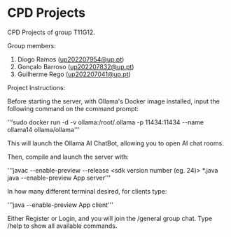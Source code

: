 # CPD Projects

CPD Projects of group T11G12.

Group members:

1. Diogo Ramos (up202207954@up.pt)
2. Gonçalo Barroso (up202207832@up.pt)
3. Guilherme Rego (up202207041@up.pt)

Project Instructions:

Before starting the server, with Ollama's Docker image installed, input the following command on the command prompt:

'''sudo docker run -d -v ollama:/root/.ollama -p 11434:11434 --name ollama14 ollama/ollama'''

This will launch the Ollama AI ChatBot, allowing you to open AI chat rooms.

Then, compile and launch the server with:

'''javac --enable-preview --release <sdk version number (eg. 24)> *.java
   java --enable-preview App server'''

In how many different terminal desired, for clients type:

'''java --enable-preview App client'''

Either Register or Login, and you will join the /general group chat.
Type /help to show all available commands.